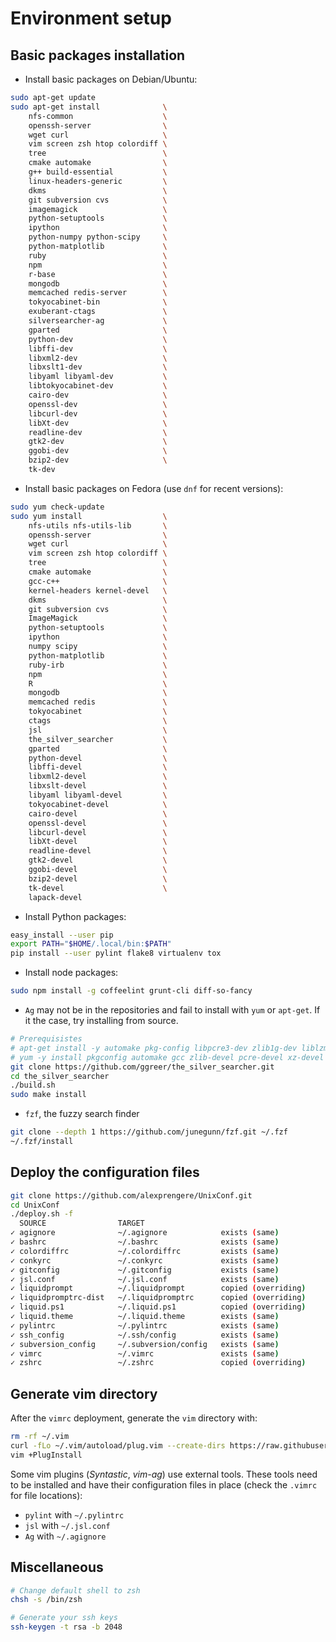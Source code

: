 Environment setup
=================

Basic packages installation
---------------------------
* Install basic packages on Debian/Ubuntu:
```bash
sudo apt-get update
sudo apt-get install              \
    nfs-common                    \
    openssh-server                \
    wget curl                     \
    vim screen zsh htop colordiff \
    tree                          \
    cmake automake                \
    g++ build-essential           \
    linux-headers-generic         \
    dkms                          \
    git subversion cvs            \
    imagemagick                   \
    python-setuptools             \
    ipython                       \
    python-numpy python-scipy     \
    python-matplotlib             \
    ruby                          \
    npm                           \
    r-base                        \
    mongodb                       \
    memcached redis-server        \
    tokyocabinet-bin              \
    exuberant-ctags               \
    silversearcher-ag             \
    gparted                       \
    python-dev                    \
    libffi-dev                    \
    libxml2-dev                   \
    libxslt1-dev                  \
    libyaml libyaml-dev           \
    libtokyocabinet-dev           \
    cairo-dev                     \
    openssl-dev                   \
    libcurl-dev                   \
    libXt-dev                     \
    readline-dev                  \
    gtk2-dev                      \
    ggobi-dev                     \
    bzip2-dev                     \
    tk-dev
```
* Install basic packages on Fedora (use ``dnf`` for recent versions):
```bash
sudo yum check-update
sudo yum install                  \
    nfs-utils nfs-utils-lib       \
    openssh-server                \
    wget curl                     \
    vim screen zsh htop colordiff \
    tree                          \
    cmake automake                \
    gcc-c++                       \
    kernel-headers kernel-devel   \
    dkms                          \
    git subversion cvs            \
    ImageMagick                   \
    python-setuptools             \
    ipython                       \
    numpy scipy                   \
    python-matplotlib             \
    ruby-irb                      \
    npm                           \
    R                             \
    mongodb                       \
    memcached redis               \
    tokyocabinet                  \
    ctags                         \
    jsl                           \
    the_silver_searcher           \
    gparted                       \
    python-devel                  \
    libffi-devel                  \
    libxml2-devel                 \
    libxslt-devel                 \
    libyaml libyaml-devel         \
    tokyocabinet-devel            \
    cairo-devel                   \
    openssl-devel                 \
    libcurl-devel                 \
    libXt-devel                   \
    readline-devel                \
    gtk2-devel                    \
    ggobi-devel                   \
    bzip2-devel                   \
    tk-devel                      \
    lapack-devel
```
* Install Python packages:
```bash
easy_install --user pip
export PATH="$HOME/.local/bin:$PATH"
pip install --user pylint flake8 virtualenv tox
```
* Install node packages:
```bash
sudo npm install -g coffeelint grunt-cli diff-so-fancy
```
* `Ag` may not be in the repositories and fail to install with `yum` or `apt-get`. If it the case, try installing from source.
```bash
# Prerequisistes
# apt-get install -y automake pkg-config libpcre3-dev zlib1g-dev liblzma-dev
# yum -y install pkgconfig automake gcc zlib-devel pcre-devel xz-devel
git clone https://github.com/ggreer/the_silver_searcher.git
cd the_silver_searcher
./build.sh
sudo make install
```
* `fzf`, the fuzzy search finder
```bash
git clone --depth 1 https://github.com/junegunn/fzf.git ~/.fzf
~/.fzf/install
```

Deploy the configuration files
------------------------------
```bash
git clone https://github.com/alexprengere/UnixConf.git
cd UnixConf
./deploy.sh -f
  SOURCE                TARGET                 
✓ agignore              ~/.agignore            exists (same)
✓ bashrc                ~/.bashrc              exists (same)
✓ colordiffrc           ~/.colordiffrc         exists (same)
✓ conkyrc               ~/.conkyrc             exists (same)
✓ gitconfig             ~/.gitconfig           exists (same)
✓ jsl.conf              ~/.jsl.conf            exists (same)
✓ liquidprompt          ~/.liquidprompt        copied (overriding)
✓ liquidpromptrc-dist   ~/.liquidpromptrc      copied (overriding)
✓ liquid.ps1            ~/.liquid.ps1          copied (overriding)
✓ liquid.theme          ~/.liquid.theme        exists (same)
✓ pylintrc              ~/.pylintrc            exists (same)
✓ ssh_config            ~/.ssh/config          exists (same)
✓ subversion_config     ~/.subversion/config   exists (same)
✓ vimrc                 ~/.vimrc               exists (same)
✓ zshrc                 ~/.zshrc               copied (overriding)
```

Generate vim directory
----------------------
After the `vimrc` deployment, generate the `vim` directory with:
```bash
rm -rf ~/.vim
curl -fLo ~/.vim/autoload/plug.vim --create-dirs https://raw.githubusercontent.com/junegunn/vim-plug/master/plug.vim
vim +PlugInstall
```
Some vim plugins (*Syntastic*, *vim-ag*) use external tools. These tools need to be installed and have their configuration files in place (check the `.vimrc` for file locations):
* `pylint` with `~/.pylintrc`
* `jsl` with `~/.jsl.conf`
* `Ag` with `~/.agignore`

Miscellaneous
-------------
```bash
# Change default shell to zsh
chsh -s /bin/zsh

# Generate your ssh keys
ssh-keygen -t rsa -b 2048
```


